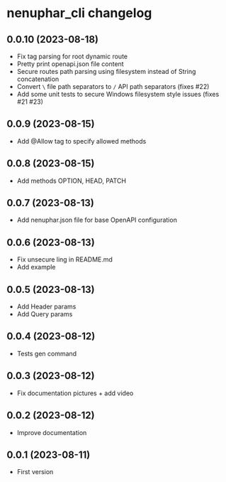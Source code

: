 # nenuphar_cli changelog

## 0.0.10 (2023-08-18)

* Fix tag parsing for root dynamic route
* Pretty print openapi.json file content
* Secure routes path parsing using filesystem instead of String concatenation
* Convert `\` file path separators to `/` API path separators (fixes #22)
* Add some unit tests to secure Windows filesystem style issues (fixes #21 #23)

## 0.0.9 (2023-08-15)

* Add @Allow tag to specify allowed methods

## 0.0.8 (2023-08-15)

* Add methods OPTION, HEAD, PATCH

## 0.0.7 (2023-08-13)

* Add nenuphar.json file for base OpenAPI configuration

## 0.0.6 (2023-08-13)

* Fix unsecure ling in README.md
* Add example

## 0.0.5 (2023-08-13)

* Add Header params
* Add Query params

## 0.0.4 (2023-08-12)

* Tests gen command

## 0.0.3 (2023-08-12)

* Fix documentation pictures + add video

## 0.0.2 (2023-08-12)

* Improve documentation

## 0.0.1 (2023-08-11)

* First version